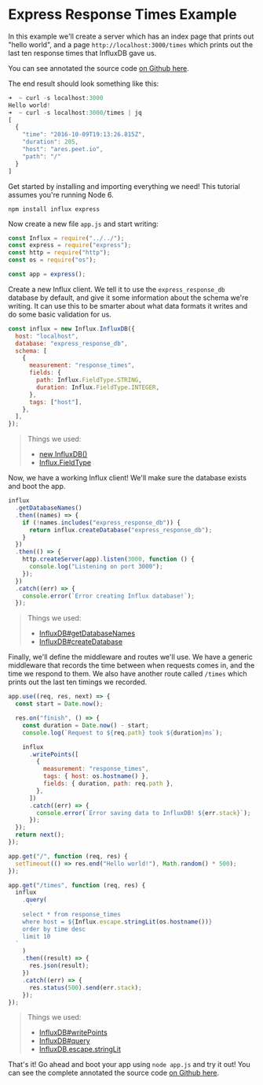 # Express Response Times Example

In this example we'll create a server which has an index page that prints out "hello world", and a page `http://localhost:3000/times` which prints out the last ten response times that InfluxDB gave us.

You can see annotated the source code [on Github here](https://github.com/node-influx/node-influx/tree/master/examples/express_response_times).

The end result should look something like this:

```js
➜  ~ curl -s localhost:3000
Hello world!
➜  ~ curl -s localhost:3000/times | jq
[
  {
    "time": "2016-10-09T19:13:26.815Z",
    "duration": 205,
    "host": "ares.peet.io",
    "path": "/"
  }
]
```

Get started by installing and importing everything we need! This tutorial assumes you're running Node 6.

```
npm install influx express
```

Now create a new file `app.js` and start writing:

```js
const Influx = require("../../");
const express = require("express");
const http = require("http");
const os = require("os");

const app = express();
```

Create a new Influx client. We tell it to use the `express_response_db` database by default, and give it some information about the schema we're writing. It can use this to be smarter about what data formats it writes and do some basic validation for us.

```js
const influx = new Influx.InfluxDB({
  host: "localhost",
  database: "express_response_db",
  schema: [
    {
      measurement: "response_times",
      fields: {
        path: Influx.FieldType.STRING,
        duration: Influx.FieldType.INTEGER,
      },
      tags: ["host"],
    },
  ],
});
```

> Things we used:
>
> - [new InfluxDB()](https://node-influx.github.io/class/src/index.js~InfluxDB.html#instance-constructor-constructor)
> - [Influx.FieldType](https://node-influx.github.io/typedef/index.html#static-typedef-FieldType)

Now, we have a working Influx client! We'll make sure the database exists and boot the app.

```js
influx
  .getDatabaseNames()
  .then((names) => {
    if (!names.includes("express_response_db")) {
      return influx.createDatabase("express_response_db");
    }
  })
  .then(() => {
    http.createServer(app).listen(3000, function () {
      console.log("Listening on port 3000");
    });
  })
  .catch((err) => {
    console.error(`Error creating Influx database!`);
  });
```

> Things we used:
>
> - [InfluxDB#getDatabaseNames](https://node-influx.github.io/class/src/index.js~InfluxDB.html#instance-method-getDatabaseNames)
> - [InfluxDB#createDatabase](https://node-influx.github.io/class/src/index.js~InfluxDB.html#instance-method-createDatabase)

Finally, we'll define the middleware and routes we'll use. We have a generic middleware that records the time between when requests comes in, and the time we respond to them. We also have another route called `/times` which prints out the last ten timings we recorded.

```js
app.use((req, res, next) => {
  const start = Date.now();

  res.on("finish", () => {
    const duration = Date.now() - start;
    console.log(`Request to ${req.path} took ${duration}ms`);

    influx
      .writePoints([
        {
          measurement: "response_times",
          tags: { host: os.hostname() },
          fields: { duration, path: req.path },
        },
      ])
      .catch((err) => {
        console.error(`Error saving data to InfluxDB! ${err.stack}`);
      });
  });
  return next();
});

app.get("/", function (req, res) {
  setTimeout(() => res.end("Hello world!"), Math.random() * 500);
});

app.get("/times", function (req, res) {
  influx
    .query(
      `
    select * from response_times
    where host = ${Influx.escape.stringLit(os.hostname())}
    order by time desc
    limit 10
  `
    )
    .then((result) => {
      res.json(result);
    })
    .catch((err) => {
      res.status(500).send(err.stack);
    });
});
```

> Things we used:
>
> - [InfluxDB#writePoints](https://node-influx.github.io/class/src/index.js~InfluxDB.html#instance-method-writePoints)
> - [InfluxDB#query](https://node-influx.github.io/class/src/index.js~InfluxDB.html#instance-method-query)
> - [InfluxDB.escape.stringLit](https://node-influx.github.io/variable/index.html#static-variable-escape)

That's it! Go ahead and boot your app using `node app.js` and try it out! You can see the complete annotated the source code [on Github here](https://github.com/node-influx/node-influx/tree/master/examples/express_response_times).
